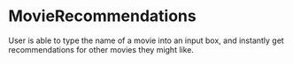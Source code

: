 # MovieRecommendations

User is able to type the name of a movie into an input box, and instantly get recommendations for other movies they might like. 
